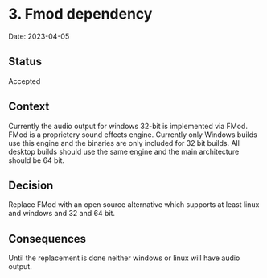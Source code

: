 # 3. Fmod dependency

Date: 2023-04-05

## Status

Accepted

## Context

Currently the audio output for windows 32-bit is implemented via FMod. FMod is 
a proprietery sound effects engine. Currently only Windows builds use this engine 
and the binaries are only included for 32 bit builds. All desktop builds should 
use the same engine and the main architecture should be 64 bit.

## Decision

Replace FMod with an open source alternative which supports at least linux and 
windows and 32 and 64 bit.

## Consequences

Until the replacement is done neither windows or linux will have audio output.
